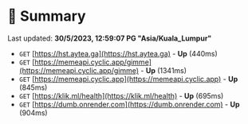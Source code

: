 # 📖 Summary
Last updated: **30/5/2023, 12:59:07 PG "Asia/Kuala_Lumpur"**

- `GET` [https://hst.aytea.ga](https://hst.aytea.ga) - **Up** (440ms)
- `GET` [https://memeapi.cyclic.app/gimme](https://memeapi.cyclic.app/gimme) - **Up** (1341ms)
- `GET` [https://memeapi.cyclic.app](https://memeapi.cyclic.app) - **Up** (845ms)
- `GET` [https://klik.ml/health](https://klik.ml/health) - **Up** (695ms)
- `GET` [https://dumb.onrender.com](https://dumb.onrender.com) - **Up** (904ms)
